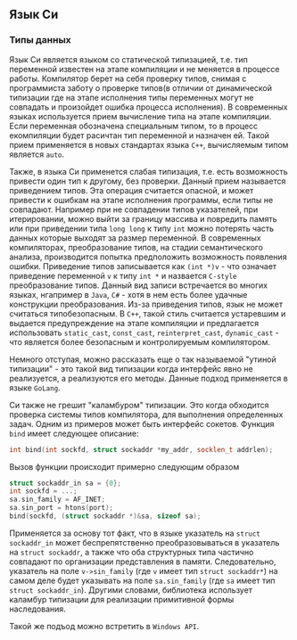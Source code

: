 ## Язык Си



### Типы данных

Язык Си является языком со статической типизацией, т.е. тип переменной известен на этапе компиляции и не меняется в процессе работы. Компилятор берет на себя проверку типов, снимая с программиста заботу о проверке типов(в отличии от динамической типизации где на этапе исполнения типы переменных могут не совпадать и произойдет ошибка процесса исполнения). В современных языках используется прием вычисление типа на этапе компиляции. Если переменная обозначена специальным типом, то в процесс екомпиляции будет расичтан тип переменной и назначен ей. Такой прием применяется в новых стандартах языка `C++`, вычисляемым типом является `auto`.

Также, в языка Си применется слабая типизация, т.е. есть возможность привести один тип к другому, без проверки. Данный прием называется приведением типов. Эта операция считается опасной, и может привести к ошибкам на этапе исполнения программы, если типы не совпадают. Например при не совпадении типов указателей, при итерировании, можно выйти за границу массива и повредить память или при приведении типа `long long` к типу `int` можно потерять часть данных которые выходят за размер переменной. В современных компиляторах, преобразование типов, на стадии семантического анализа, производится попытка предположить возможность появления ошибки. Приведение типов записывается как `(int *)v` - что означает приведение переменной `v` к типу `int *` и назвается `C-style` преобразование типов. Данный вид записи встречается во многих языках, нгапример в `Java`, `C#` - хотя в нем есть более удачные конструкции преобразования. Из-за приведения типов, язык не может считаться типобезопасным. В `C++`, такой стиль считается устаревшим и выдается предупреждение на этапе компиляции и предлагается использовать `static_cast`, `const_cast`, `reinterpret_cast`, `dynamic_cast` - что является более безопасным и контролируемым компилятором.

Немного отступая, можно рассказать еще о так называемой "утиной типизации" - это такой вид типизации когда интерфейс явно не реализуется, а реализуются его методы. Данные подход применяется в языке `GoLang`.

Си также не грешит "каламбуром" типизации. Это когда обходится проверка системы типов компилятора, для выполнения определенных задач. Одним из примеров может быть интерфейс сокетов. Функция `bind` имеет следующее описание:

```cpp
int bind(int sockfd, struct sockaddr *my_addr, socklen_t addrlen);
```
Вызов функции происходит примерно следующим образом
```cpp
struct sockaddr_in sa = {0};
int sockfd = ...;
sa.sin_family = AF_INET;
sa.sin_port = htons(port);
bind(sockfd, (struct sockaddr *)&sa, sizeof sa);
```
Применяется за основу тот факт, что в языке  указатель на `struct sockaddr_in` может беспрепятственно преобразовываться в указатель на `struct sockaddr`, а также что оба структурных типа частично совпадают по организации представления в памяти. Следовательно, указатель на поле `v->sin_family` (где `v` имеет тип `struct sockaddr*`) на самом деле будет указывать на поле `sa.sin_family` (где `sa` имеет тип `struct sockaddr_in`). Другими словами, библиотека использует каламбур типизации для реализации примитивной формы наследования.

Такой же подъод можно встретить в `Windows API`.
